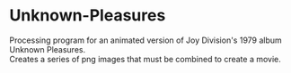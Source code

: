 # Unknown-Pleasures
Processing program for an animated version of Joy Division's 1979 album Unknown Pleasures. <br />
Creates a series of png images that must be combined to create a movie.

